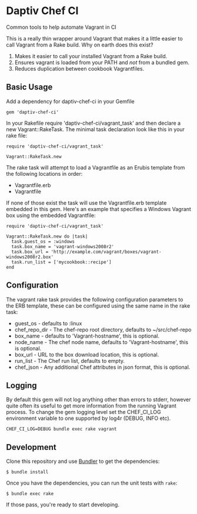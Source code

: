 # Daptiv Chef CI
Common tools to help automate Vagrant in CI

This is a really thin wrapper around Vagrant that makes it a little easier to call Vagrant from a Rake build. Why on earth does this exist?

1. Makes it easier to call your installed Vagrant from a Rake build.
2. Ensures vagrant is loaded from your PATH and _not_ from a bundled gem.
3. Reduces duplication between cookbook Vagrantfiles.

## Basic Usage

Add a dependency for daptiv-chef-ci in your Gemfile

`gem 'daptiv-chef-ci'`

In your Rakefile require 'daptiv-chef-ci/vagrant_task' and then declare a new Vagrant::RakeTask. The minimal task declaration look like this in your rake file:

```
require 'daptiv-chef-ci/vagrant_task'

Vagrant::RakeTask.new
```

The rake task will attempt to load a Vagrantfile as an Erubis template from the following locations in order:

- Vagrantfile.erb
- Vagrantfile

If none of those exist the task will use the Vagrantfile.erb template embedded in this gem. Here's an example that specifies a Windows Vagrant box using the embedded Vagrantfile:

```
require 'daptiv-chef-ci/vagrant_task'

Vagrant::RakeTask.new do |task|
  task.guest_os = :windows
  task.box_name = 'vagrant-windows2008r2'
  task.box_url = 'http://example.com/vagrant/boxes/vagrant-windows2008r2.box'
  task.run_list = ['mycookbook::recipe']
end
```

## Configuration

The vagrant rake task provides the following configuration parameters to the ERB template, these can be configured using the same name in the rake task:

- guest_os - defaults to :linux
- chef_repo_dir - The chef-repo root directory, defaults to ~/src/chef-repo
- box_name - defaults to 'Vagrant-hostname', this is optional.
- node_name - The chef node name, defaults to 'Vagrant-hostname', this is optional.
- box_url - URL to the box download location, this is optional.
- run_list - The Chef run list, defaults to empty.
- chef_json - Any additional Chef attributes in json format, this is optional.

## Logging

By default this gem will not log anything other than errors to stderr, however quite often its useful to get more information from the running Vagrant process. To change the gem logging level set the CHEF_CI_LOG environment variable to one supported by log4r (DEBUG, INFO etc).

`CHEF_CI_LOG=DEBUG bundle exec rake vagrant`

## Development

Clone this repository and use [Bundler](http://gembundler.com) to get the dependencies:

```
$ bundle install
```

Once you have the dependencies, you can run the unit tests with `rake`:

```
$ bundle exec rake
```

If those pass, you're ready to start developing.
